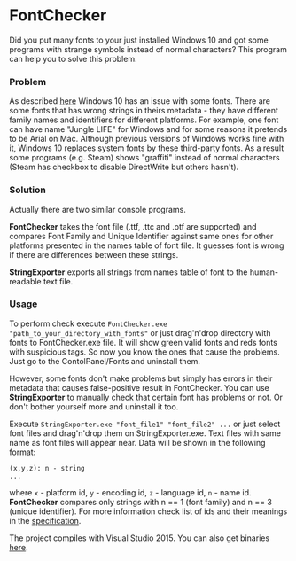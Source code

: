 # FontChecker
Did you put many fonts to your just installed Windows 10 and got some programs with strange symbols instead of normal characters? This program can help you to solve this problem.

### Problem
As described [here](http://answers.microsoft.com/en-us/windows/forum/windows_10-start/wrong-graffiti-font-in-apps-and-web-pages-after/eb9f39c0-989a-41a0-91d6-8b8ac44cc298) Windows 10 has an issue with some fonts. There are some fonts that has wrong strings in theirs metadata - they have different family names and identifiers for different platforms. For example, one font can have name "Jungle LIFE" for Windows and for some reasons it pretends to be Arial on Mac.
Although previous versions of Windows works fine with it, Windows 10 replaces system fonts by these third-party fonts. As a result some programs (e.g. Steam) shows "graffiti" instead of normal characters (Steam has checkbox to disable DirectWrite but others hasn't).

### Solution
Actually there are two similar console programs.

**FontChecker** takes the font file (.ttf, .ttc and .otf are supported) and compares Font Family and Unique Identifier against same ones for other platforms presented in the names table of font file. It guesses font is wrong if there are differences between these strings.

**StringExporter** exports all strings from names table of font to the human-readable text file.

### Usage
To perform check execute ```FontChecker.exe "path_to_your_directory_with_fonts"``` or just drag'n'drop directory with fonts to FontChecker.exe file. It will show green valid fonts and reds fonts with suspicious tags. So now you know the ones that cause the problems. Just go to the ContolPanel/Fonts and uninstall them.

However, some fonts don't make problems but simply has errors in their metadata that causes false-positive result in FontChecker. You can use **StringExporter** to manually check that certain font has problems or not. Or don't bother yourself more and uninstall it too.

Execute ```StringExporter.exe "font_file1" "font_file2" ...``` or just select font files and drag'n'drop them on StringExporter.exe. Text files with same name as font files will appear near. Data will be shown in the following format:

```
(x,y,z): n - string
...
```

where ```x``` - platform id, ```y``` - encoding id, ```z``` - language id, ```n``` - name id. **FontChecker** compares only strings with n == 1 (font family) and n == 3 (unique identifier). For more information check list of ids and their meanings in the [specification](https://www.microsoft.com/typography/otspec/name.htm).

The project compiles with Visual Studio 2015. You can also get binaries [here](https://github.com/BlackOverlord666/FontChecker/releases).
